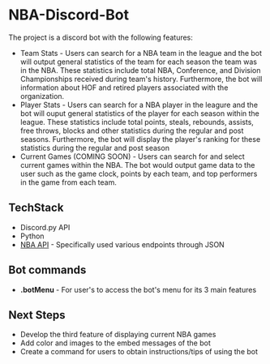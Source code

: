 # NBA-Discord-Bot

The project is a discord bot with the following features:
- Team Stats - Users can search for a NBA team in the league and the bot will output general statistics of the team for each season the team was in the NBA. These statistics include total NBA, Conference, and Division Championships received during team's history. Furthermore, the bot will information about HOF and retired players associated with the organization.
- Player Stats - Users can search for a NBA player in the leagure and the bot will ouput general statistics of the player for each season within the league. These statistics include total points, steals, rebounds, assists, free throws, blocks and other statistics during the regular and post seasons. Furthermore, the bot will display the player's ranking for these statistics during the regular and post season
- Current Games (COMING SOON) - Users can search for and select current games within the NBA. The bot would output game data to the user such as the game clock, points by each team, and top performers in the game from each team.

## TechStack
- Discord.py API
- Python
- [NBA API](https://github.com/swar/nba_api/tree/master) - Specifically used various endpoints through JSON

## Bot commands
- **.botMenu** - For user's to access the bot's menu for its 3 main features

## Next Steps
- Develop the third feature of displaying current NBA games
- Add color and images to the embed messages of the bot
- Create a command for users to obtain instructions/tips of using the bot